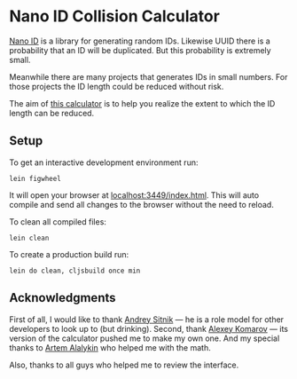 # Nano ID Collision Calculator

[Nano ID](https://github.com/ai/nanoid) is a library for generating random IDs. Likewise UUID there is a probability that an ID will be duplicated. But this probability is extremely small.

Meanwhile there are many projects that generates IDs in small numbers. For those projects the ID length could be reduced without risk.

The aim of [this calculator](https://zelark.github.io/nano-id-cc/) is to help you realize the extent to which the ID length can be reduced.

## Setup

To get an interactive development environment run:

    lein figwheel

It will open your browser at [localhost:3449/index.html](http://localhost:3449/index.html).
This will auto compile and send all changes to the browser without the
need to reload.

To clean all compiled files:

    lein clean

To create a production build run:

    lein do clean, cljsbuild once min

## Acknowledgments

First of all, I would like to thank [Andrey Sitnik](https://github.com/ai) — he is a role model for other developers to look up to (but drinking). Second, thank [Alexey Komarov](https://github.com/alex7kom) — its version of the calculator pushed me to make my own one. And my special thanks to [Artem Alalykin](https://github.com/ArtyomAN) who helped me with the math.

Also, thanks to all guys who helped me to review the interface.
